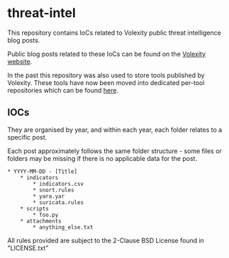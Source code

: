 # threat-intel

This repository contains IoCs related to Volexity public threat intelligence blog posts.

Public blog posts related to these IoCs can be found on the [Volexity website](https://www.volexity.com/blog/).

In the past this repository was also used to store tools published by Volexity. These tools have now been moved into dedicated per-tool repositories which can be found [here](https://github.com/volexity).

## IOCs

They are organised by year, and within each year, each folder relates to a specific post.

Each post approximately follows the same folder structure - some files or folders may be missing if there is no applicable data for the post.

```text
* YYYY-MM-DD - [Title]
    * indicators
        * indicators.csv
        * snort.rules
        * yara.yar
        * suricata.rules
    * scripts
        * foo.py
    * attachments
        * anything_else.txt
```

All rules provided are subject to the 2-Clause BSD License found in "LICENSE.txt"
